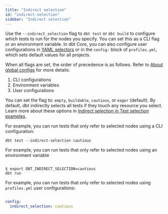 ```yaml
---
title: "Indirect selection"
id: "indirect-selection"
sidebar: "Indirect selection"
---
```


Use the `--indirect_selection` flag to `dbt test` or `dbt build` to configure which tests to run for the nodes you specify. You can set this as a CLI flag or an environment variable. In dbt Core, you can also configure user configurations in [YAML selectors](/reference/node-selection/yaml-selectors) or in the `config:` block of `profiles.yml`, which sets default values for all projects.

When all flags are set, the order of precedence is as follows. Refer to [About global configs](/reference/global-configs/about-global-configs) for more details:

1. CLI configurations
1. Environment variables
1. User configurations

You can set the flag to: `empty`, `buildable`, `cautious`, or `eager` (default). By default, dbt indirectly selects all tests if they touch any resource you select. Learn more about these options in [Indirect selection in Test selection examples](/reference/node-selection/test-selection-examples?indirect-selection-mode=empty#indirect-selection).

For example, you can run tests that only refer to selected nodes using a CLI configuration:

<File name='Usage'>

```shell
dbt test --indirect-selection cautious
```

</File>

For example, you can run tests that only refer to selected nodes using an environment variable

<File name='Env var'>

```text

$ export DBT_INDIRECT_SELECTION=cautious
dbt run

```

</File>

For example, you can run tests that only refer to selected nodes using `profiles.yml` user configurations:

<File name='profiles.yml'>

```yaml

config:
  indirect_selection: cautious

```

</File>


